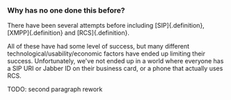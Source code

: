 ### Why has no one done this before?

There have been several attempts before including [SIP]{.definition}, [XMPP]{.definition} and [RCS]{.definition}.

All of these have had some level of success, but many different
technological/usability/economic factors have ended up limiting their
success.  Unfortunately, we've not ended up in a world where everyone
has a SIP URI or Jabber ID on their business card, or a phone that
actually uses RCS.

TODO: second paragraph rework